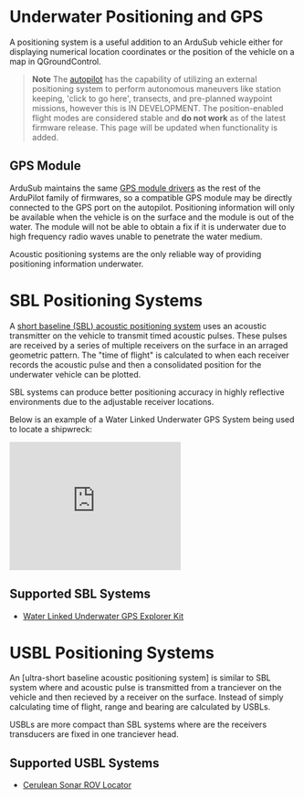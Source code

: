 # Underwater Positioning and GPS

A positioning system is a useful addition to an ArduSub vehicle either for displaying numerical location coordinates or the position of the vehicle on a map in QGroundControl. 

> **Note** The [autopilot]() has the capability of utilizing an external positioning system to perform autonomous maneuvers like station keeping, 'click to go here', transects, and pre-planned waypoint missions, however this is IN DEVELOPMENT. The position-enabled flight modes are considered stable and **do not work** as of the latest firmware release. This page will be updated when functionality is added.

## GPS Module

ArduSub maintains the same [GPS module drivers](https://ardupilot.org/copter/docs/common-positioning-landing-page.html) as the rest of the ArduPilot family of firmwares, so a compatible GPS module may be directly connected to the GPS port on the autopilot. Positioning information will only be available when the vehicle is on the surface and the module is out of the water. The module will not be able to obtain a fix if it is underwater due to high frequency radio waves unable to penetrate the water medium.

Acoustic positioning systems are the only reliable way of providing positioning information underwater.

# SBL Positioning Systems

A [short baseline (SBL) acoustic positioning system](https://en.wikipedia.org/wiki/Short_baseline_acoustic_positioning_system) uses an acoustic transmitter on the vehicle to transmit timed acoustic pulses. These pulses are received by a series of multiple receivers on the surface in an arraged geometric pattern. The "time of flight" is calculated to when each receiver records the acoustic pulse and then a consolidated position for the underwater vehicle can be plotted.

SBL systems can produce better positioning accuracy in highly reflective environments due to the adjustable receiver locations.

Below is an example of a Water Linked Underwater GPS System being used to locate a shipwreck:

<iframe width="300" height="225" src="https://www.youtube.com/embed/NpAClMNhno0" frameborder="0" allowfullscreen></iframe>

## Supported SBL Systems

* [Water Linked Underwater GPS Explorer Kit](https://waterlinked.com/underwater-gps/)

# USBL Positioning Systems

An [ultra-short baseline acoustic positioning system] is similar to SBL system where and acoustic pulse is transmitted from a tranciever on the vehicle and then recieved by a receiver on the surface. Instead of simply calculating time of flight, range and bearing are calculated by USBLs.

USBLs are more compact than SBL systems where are the receivers transducers are fixed in one tranciever head.

## Supported USBL Systems

* [Cerulean Sonar ROV Locator](https://ceruleansonar.com/products/usbl-rov-locator?variant=16138964107330)
